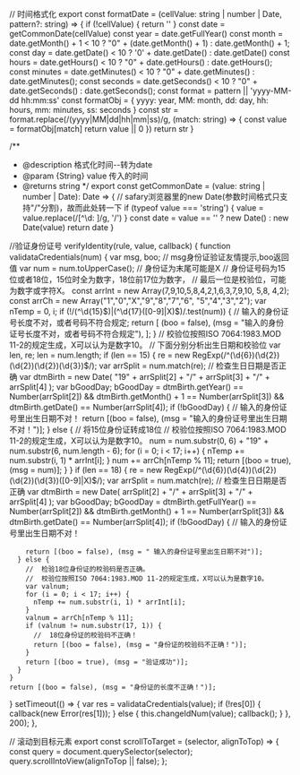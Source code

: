 
// 时间格式化
export const formatDate = (cellValue: string | number | Date, pattern?: string) => {
	if (!cellValue) {
	  return ''
	}
	const date = getCommonDate(cellValue)
	const year = date.getFullYear()
	const month = date.getMonth() + 1 < 10 ? "0" + (date.getMonth() + 1) : date.getMonth() + 1;
	const day = date.getDate() < 10 ? '0' + date.getDate() : date.getDate()
	const hours = date.getHours() < 10 ? "0" + date.getHours() : date.getHours();
	const minutes =  date.getMinutes() < 10 ? "0" + date.getMinutes() : date.getMinutes();
	const seconds = date.getSeconds() < 10 ? "0" + date.getSeconds() : date.getSeconds();
	const format = pattern || 'yyyy-MM-dd hh:mm:ss'
	const formatObj = {
	  yyyy: year,
	  MM: month,
	  dd: day,
	  hh: hours,
	  mm: minutes,
	  ss: seconds
	}
	const str = format.replace(/(yyyy|MM|dd|hh|mm|ss)/g, (match: string) => {
	  const value = formatObj[match]
	  return value || 0
	})
	return str
  }


/**
 * @description 格式化时间--转为date
 * @param {String} value 传入的时间
 * @returns string
 */
export const getCommonDate = (value: string | number | Date): Date => {
	// safary浏览器里的new Date(参数时间格式只支持"/"分割)，故而此处转一下
	if (typeof value === 'string') {
	  value = value.replace(/[^\d: ]/g, '/')
	}
	const date = value == '' ? new Date() : new Date(value)
	return date
  }

//验证身份证号
verifyIdentity(rule, value, callback) {
  function validataCredentials(num) {
	var msg, boo; //  msg身份证验证友情提示,boo返回值
	var num = num.toUpperCase(); // 身份证为末尾可能是X
	//   身份证号码为15位或者18位，15位时全为数字，18位前17位为数字，
	//   最后一位是校验位，可能为数字或字符X。
	const arrInt = new Array(7,9,10,5,8,4,2,1,6,3,7,9,10, 5,8, 4,2);
	const arrCh = new Array("1","0","X","9","8","7","6", "5","4","3","2");
	var nTemp = 0,
	  i;
	if (!/(^\d{15}$)|(^\d{17}([0-9]|X)$)/.test(num)) {
	  //  输入的身份证号长度不对，或者号码不符合规定;
	  return [
		(boo = false),
		(msg = "输入的身份证号长度不对，或者号码不符合规定"),
	  ];
	}
	//   校验位按照ISO 7064:1983.MOD 11-2的规定生成，X可以认为是数字10。
	//   下面分别分析出生日期和校验位
	var len, re;
	len = num.length;
	if (len == 15) {
	  re = new RegExp(/^(\d{6})(\d{2})(\d{2})(\d{2})(\d{3})$/);
	  var arrSplit = num.match(re);
	  //   检查生日日期是否正确
	  var dtmBirth = new Date(
		"19" + arrSplit[2] + "/" + arrSplit[3] + "/" + arrSplit[4]
	  );
	  var bGoodDay;
	  bGoodDay =
		dtmBirth.getYear() == Number(arrSplit[2]) &&
		dtmBirth.getMonth() + 1 == Number(arrSplit[3]) &&
		dtmBirth.getDate() == Number(arrSplit[4]);
	  if (!bGoodDay) {
		//   输入的身份证号里出生日期不对！
		return [(boo = false), (msg = "输入的身份证号里出生日期不对！")];
	  } else {
		//   将15位身份证转成18位
		//   校验位按照ISO 7064:1983.MOD 11-2的规定生成，X可以认为是数字10。
		num = num.substr(0, 6) + "19" + num.substr(6, num.length - 6);
		for (i = 0; i < 17; i++) {
		  nTemp += num.substr(i, 1) * arrInt[i];
		}
		num += arrCh[nTemp % 11];
		return [(boo = true), (msg = num)];
	  }
	}
	if (len == 18) {
	  re = new RegExp(/^(\d{6})(\d{4})(\d{2})(\d{2})(\d{3})([0-9]|X)$/);
	  var arrSplit = num.match(re);
	  //  检查生日日期是否正确
	  var dtmBirth = new Date(
		arrSplit[2] + "/" + arrSplit[3] + "/" + arrSplit[4]
	  );
	  var bGoodDay;
	  bGoodDay =
		dtmBirth.getFullYear() == Number(arrSplit[2]) &&
		dtmBirth.getMonth() + 1 == Number(arrSplit[3]) &&
		dtmBirth.getDate() == Number(arrSplit[4]);
	  if (!bGoodDay) {
		//  输入的身份证号里出生日期不对！

		return [(boo = false), (msg = " 输入的身份证号里出生日期不对")];
	  } else {
		//  检验18位身份证的校验码是否正确。
		//  校验位按照ISO 7064:1983.MOD 11-2的规定生成，X可以认为是数字10。
		var valnum;
		for (i = 0; i < 17; i++) {
		  nTemp += num.substr(i, 1) * arrInt[i];
		}
		valnum = arrCh[nTemp % 11];
		if (valnum != num.substr(17, 1)) {
		  //  18位身份证的校验码不正确！
		  return [(boo = false), (msg = "身份证的校验码不正确！")];
		}
		return [(boo = true), (msg = "验证成功")];
	  }
	}
	return [(boo = false), (msg = "身份证的长度不正确！")];
  }
  setTimeout(() => {
	var res = validataCredentials(value);
	if (!res[0]) {
	  callback(new Error(res[1]));
	} else {
	  this.changeIdNum(value);
	  callback();
	}
  }, 200);
},


// 滚动到目标元素
export const scrollToTarget = (selector, alignToTop) => {
  const query = document.querySelector(selector);
  query.scrollIntoView(alignToTop || false);
};


